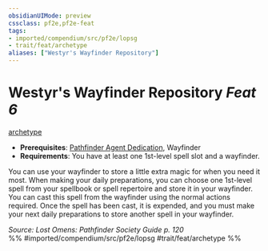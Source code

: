```yaml
---
obsidianUIMode: preview
cssclass: pf2e,pf2e-feat
tags:
- imported/compendium/src/pf2e/lopsg
- trait/feat/archetype
aliases: ["Westyr's Wayfinder Repository"]
---
```

# Westyr's Wayfinder Repository  *Feat 6*  
[archetype](archetype.md)  

- **Prerequisites**: [Pathfinder Agent Dedication](pathfinder-agent-dedication-lowg.md), Wayfinder
- **Requirements**: You have at least one 1st-level spell slot and a wayfinder.

You can use your wayfinder to store a little extra magic for when you need it most. When making your daily preparations, you can choose one 1st-level spell from your spellbook or spell repertoire and store it in your wayfinder. You can cast this spell from the wayfinder using the normal actions required. Once the spell has been cast, it is expended, and you must make your next daily preparations to store another spell in your wayfinder.

*Source: Lost Omens: Pathfinder Society Guide p. 120*  
%% #imported/compendium/src/pf2e/lopsg #trait/feat/archetype %%